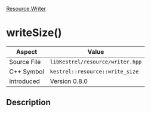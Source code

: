 [Resource.Writer](index)
# writeSize()
| Aspect | Value |
| --- | --- |
| Source File | `libKestrel/resource/writer.hpp` |
| C++ Symbol | `kestrel::resource::write_size` |
| Introduced | Version 0.8.0 |
## Description

